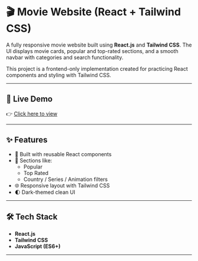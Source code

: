 # 🎬 Movie Website (React + Tailwind CSS)

A fully responsive movie website built using **React.js** and **Tailwind CSS**. The UI displays movie cards, popular and top-rated sections, and a smooth navbar with categories and search functionality.

This project is a frontend-only implementation created for practicing React components and styling with Tailwind CSS.

---

## 🔗 Live Demo

👉 [Click here to view](https://krishnabehera10.github.io/movie-website/)

---

## ✨ Features

- 🧩 Built with reusable React components
- 📂 Sections like:
  - Popular
  - Top Rated
  - Country / Series / Animation filters
- 🌐 Responsive layout with Tailwind CSS
- 🌓 Dark-themed clean UI

---

## 🛠 Tech Stack

- **React.js**
- **Tailwind CSS**
- **JavaScript (ES6+)**

---

